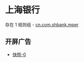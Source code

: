 # 上海银行

存在 1 规则组 - [cn.com.shbank.mper](/src/apps/cn.com.shbank.mper.ts)

## 开屏广告

- [快照-0](https://gkd-kit.songe.li/import/12740247)
